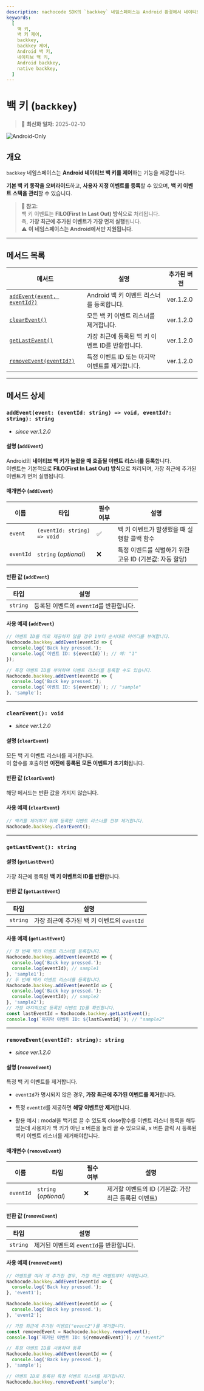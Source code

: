 ```yaml
---
description: nachocode SDK의 `backkey` 네임스페이스는 Android 환경에서 네이티브 백 키 이벤트를 사용자 정의하고 관리할 수 있는 기능을 제공합니다.
keywords:
  [
    백 키,
    백 키 제어,
    backkey,
    backkey 제어,
    Android 백 키,
    네이티브 백 키,
    Android backkey,
    native backkey,
  ]
---
```


# 백 키 (`backkey`)

> 🔔 **최신화 일자:** 2025-02-10

![Android-Only](https://img.shields.io/badge/Android_only-gray?logo=android)

## **개요**

`backkey` 네임스페이스는 **Android 네이티브 백 키를 제어**하는 기능을 제공합니다.

**기본 백 키 동작을 오버라이드**하고, **사용자 지정 이벤트를 등록**할 수 있으며, **백 키 이벤트 스택을 관리**할 수 있습니다.

> **📢 참고:**  
> 백 키 이벤트는 **FILO(First In Last Out) 방식**으로 처리됩니다.  
> 즉, **가장 최근에 추가된 이벤트가 가장 먼저 실행**됩니다.  
> ⚠️ **이 네임스페이스는 Android에서만 지원됩니다.**

---

## **메서드 목록**

| 메서드                                                                                   | 설명                                             | 추가된 버전 |
| ---------------------------------------------------------------------------------------- | ------------------------------------------------ | ----------- |
| [`addEvent(event, eventId?)`](#addeventevent-eventid-string--void-eventid-string-string) | Android 백 키 이벤트 리스너를 등록합니다.        | ver.1.2.0   |
| [`clearEvent()`](#clearevent-void)                                                       | 모든 백 키 이벤트 리스너를 제거합니다.           | ver.1.2.0   |
| [`getLastEvent()`](#getlastevent-string)                                                 | 가장 최근에 등록된 백 키 이벤트 ID를 반환합니다. | ver.1.2.0   |
| [`removeEvent(eventId?)`](#removeeventeventid-string-string)                             | 특정 이벤트 ID 또는 마지막 이벤트를 제거합니다.  | ver.1.2.0   |

---

## 메서드 상세

### **`addEvent(event: (eventId: string) => void, eventId?: string): string`**

- _since ver.1.2.0_

#### 설명 (`addEvent`)

Android의 **네이티브 백 키가 눌렸을 때 호출될 이벤트 리스너를 등록**합니다.  
이벤트는 기본적으로 **FILO(First In Last Out) 방식**으로 처리되며, 가장 최근에 추가된 이벤트가 먼저 실행됩니다.

#### 매개변수 (`addEvent`)

| 이름      | 타입                        | 필수 여부 | 설명                                                    |
| --------- | --------------------------- | --------- | ------------------------------------------------------- |
| `event`   | `(eventId: string) => void` | ✅        | 백 키 이벤트가 발생했을 때 실행할 콜백 함수             |
| `eventId` | `string` (_optional_)       | ❌        | 특정 이벤트를 식별하기 위한 고유 ID (기본값: 자동 할당) |

#### 반환 값 (`addEvent`)

| 타입     | 설명                                    |
| -------- | --------------------------------------- |
| `string` | 등록된 이벤트의 `eventId`를 반환합니다. |

#### 사용 예제 (`addEvent`)

```javascript
// 이벤트 ID를 따로 제공하지 않을 경우 1부터 순서대로 아이디를 부여합니다.
Nachocode.backkey.addEvent(eventId => {
  console.log('Back key pressed.');
  console.log(`이벤트 ID: ${eventId}`); // 예: "1"
});
```

```javascript
// 특정 이벤트 ID를 부여하여 이벤트 리스너를 등록할 수도 있습니다.
Nachocode.backkey.addEvent(eventId => {
  console.log('Back key pressed.');
  console.log(`이벤트 ID: ${eventId}`); // "sample"
}, 'sample');
```

---

### **`clearEvent(): void`**

- _since ver.1.2.0_

#### 설명 (`clearEvent`)

모든 백 키 이벤트 리스너를 제거합니다.  
이 함수를 호출하면 **이전에 등록된 모든 이벤트가 초기화**됩니다.

#### 반환 값 (`clearEvent`)

해당 메서드는 반환 값을 가지지 않습니다.

#### 사용 예제 (`clearEvent`)

```javascript
// 백키를 제어하기 위해 등록한 이벤트 리스너를 전부 제거합니다.
Nachocode.backkey.clearEvent();
```

---

### **`getLastEvent(): string`**

#### 설명 (`getLastEvent`)

가장 최근에 등록된 **백 키 이벤트의 ID를 반환**합니다.

#### 반환 값 (`getLastEvent`)

| 타입     | 설명                                        |
| -------- | ------------------------------------------- |
| `string` | 가장 최근에 추가된 백 키 이벤트의 `eventId` |

#### 사용 예제 (`getLastEvent`)

```javascript
// 첫 번째 백키 이벤트 리스너를 등록합니다.
Nachocode.backkey.addEvent(eventId => {
  console.log('Back key pressed.');
  console.log(eventId); // sample1
}, 'sample1');
// 두 번째 백키 이벤트 리스너를 등록합니다.
Nachocode.backkey.addEvent(eventId => {
  console.log('Back key pressed.');
  console.log(eventId); // sample2
}, 'sample2');
// 가장 마지막으로 등록된 이벤트 ID를 확인합니다.
const lastEventId = Nachocode.backkey.getLastEvent();
console.log(`마지막 이벤트 ID: ${lastEventId}`); // "sample2"
```

---

### **`removeEvent(eventId?: string): string`**

- _since ver.1.2.0_

#### 설명 (`removeEvent`)

특정 백 키 이벤트를 제거합니다.

- `eventId`가 명시되지 않은 경우, **가장 최근에 추가된 이벤트를 제거**합니다.
- 특정 `eventId`를 제공하면 **해당 이벤트만 제거**합니다.

- 활용 예시 : modal을 백키로 끌 수 있도록 close함수를 이벤트 리스너 등록을 해두었는데 사용자가 백 키가 아닌 x 버튼을 눌러 끌 수 있으므로, x 버튼 클릭 시 등록된 백키 이벤트 리스너를 제거해야합니다.

#### 매개변수 (`removeEvent`)

| 이름      | 타입                  | 필수 여부 | 설명                                                 |
| --------- | --------------------- | --------- | ---------------------------------------------------- |
| `eventId` | `string` (_optional_) | ❌        | 제거할 이벤트의 ID (기본값: 가장 최근 등록된 이벤트) |

#### 반환 값 (`removeEvent`)

| 타입     | 설명                                    |
| -------- | --------------------------------------- |
| `string` | 제거된 이벤트의 `eventId`를 반환합니다. |

#### 사용 예제 (`removeEvent`)

```javascript
// 이벤트를 여러 개 추가한 경우, 가장 최근 이벤트부터 삭제됩니다.
Nachocode.backkey.addEvent(eventId => {
  console.log('Back key pressed.');
}, 'event1');

Nachocode.backkey.addEvent(eventId => {
  console.log('Back key pressed.');
}, 'event2');

// 가장 최근에 추가된 이벤트("event2")를 제거합니다.
const removedEvent = Nachocode.backkey.removeEvent();
console.log(`제거된 이벤트 ID: ${removedEvent}`); // "event2"
```

```javascript
// 특정 이벤트 ID를 사용하여 등록
Nachocode.backkey.addEvent(eventId => {
  console.log('Back key pressed.');
}, 'sample');

// 이벤트 ID로 등록된 특정 이벤트 리스너를 제거합니다.
Nachocode.backkey.removeEvent('sample');
```
